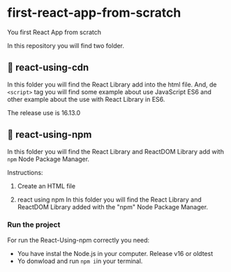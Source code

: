 # first-react-app-from-scratch

You first React App from scratch

In this repository you will find two folder.

## :file_folder: **react-using-cdn**

In this folder you will find the React Library add into the html file. And, de `<script>` tag you will find some example about use JavaScript ES6 and other example about the use with React Library in ES6.

The release use is 16.13.0

## :file_folder: **react-using-npm**

In this folder you will find the React Library and ReactDOM Library add with `npm` Node Package Manager.

Instructions:

1. Create an HTML file

2. react using npm
   In this folder you will find the React Library and ReactDOM Library added with the "npm" Node Package Manager.

### Run the project

For run the React-Using-npm correctly you need:

- You have instal the Node.js in your computer. Release v16 or oldtest
- Yo donwload and run `npm i`in your terminal.
